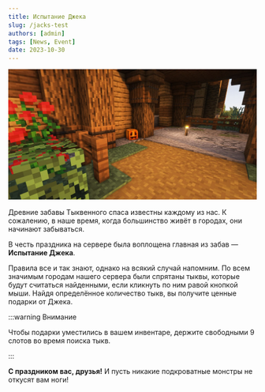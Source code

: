```yaml
---
title: Испытание Джека
slug: /jacks-test
authors: [admin]
tags: [News, Event]
date: 2023-10-30
---
```


![Тыквенная голова](./img/tikvennaya-golova.jpg)

Древние забавы Тыквенного спаса известны каждому из нас. К сожалению, в наше время, когда большинство живёт в городах, они начинают забываться. 

В честь праздника на сервере была воплощена главная из забав — **Испытание Джека**.

<!--truncate-->

Правила все и так знают, однако на всякий случай напомним. По всем значимым городам нашего сервера были спрятаны тыквы, которые будут считаться найденными, если кликнуть по ним равой кнопкой мыши. Найдя определённое количество тыкв, вы получите ценные подарки от Джека.

:::warning Внимание

Чтобы подарки уместились в вашем инвентаре, держите свободными 9 слотов во время поиска тыкв.

:::

**С праздником вас, друзья!** И пусть никакие подкроватные монстры не откусят вам ноги! 